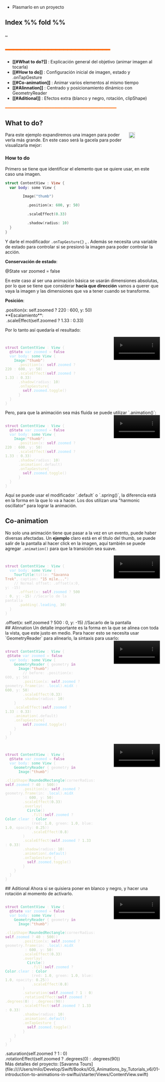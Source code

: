 - Plasmarlo en un proyecto
## Index %% fold %%
[..](obsidian://open?vault=Swift&file=LEARNING%2FSWIFTUI%2F%E4%BA%94%20Interacci%C3%B3n%20y%20dise%C3%B1o%2F%E4%BA%94%20INDEX%20%E4%BA%94)
## <span style="color:#ff6600">━━━━━━━━━━━━━━━━━━━━━━━━━━━</span>

- **[[#What to do?]]** : Explicación general del objetivo (animar imagen al tocarla)
- **[[#How to do]]** : Configuración inicial de imagen, estado y .onTapGesture
- **[[#Co-animation]]** : Animar varios elementos al mismo tiempo
- **[[#Alinnation]]** : Centrado y posicionamiento dinámico con GeometryReader
- **[[#Aditional]]** : Efectos extra (blanco y negro, rotación, clipShape)

<span style="color:#ff6600">━━━━━━━━━━━━━━━━━━━━━━━━━━━━━━━━━━━━━━━━━━━</span>

## What to do?

<div style="display: flex; gap: 15px;">
  <div style="flex: 1;">
    Para este ejemplo expandiremos una imagen para poder verla más grande.
	En este caso será la gacela para poder visualizarla mejor:
  </div>
  <img src="Pasted image 20250721225047.png" width="20%">
</div>

### How to do
Primero se tiene que identificar el elemento que se quiere usar, en este caso una imagen.
```swift
struct ContentView : View {
  var body: some View {

        Image("thumb")

          .position(x: 600, y: 50)

          .scaleEffect(0.33)

          .shadow(radius: 10)
  }
}
```

Y darle el modificador `.onTapGesture{}` [.](obsidian://open?vault=Swift%20Beginner&file=SWIFTUI%2FModifier%2FModificadores%20de%20interacci%C3%B3n) .
Además se necesita una variable de estado para controlar si se presionó la imagen para poder controlar la acción.

**Conservación de estado**:
<div class="recuadro">
  @State var zoomed = false
</div>

En este caso al ser una animación básica se usarán dimensiones absolutas, por lo que se tiene que considerar **hacía que dirección** vamos a querer que vaya la imagen y las dimensiones que va a tener cuando se transforme.

**Posición**:
<div class="recuadro">
.position(x: self.zoomed ? 220 : 600, y: 50)
</div>
**Escalamiento**:
<div class="recuadro">
 .scaleEffect(self.zoomed ? 1.33 : 0.33) 
</div>

Por lo tanto así quedaría el resultado:

<div style="display: flex; gap: 15px;">
  <style>
    .code-box {
      background-color: transparent; /* ❌ sin fondo */
      color: #d4d4d4;
      padding: 0px;
      font-family: 'Courier New', monospace;
      font-size: 14px;
      overflow-x: auto;
      white-space: pre;
    }
    .keyword { color: #c586c0; font-weight: bold; }
    .type { color: #4ec9b0; }
    .property { color: #9cdcfe; }
    .function { color: #dcdcaa; }
    .string { color: #ce9178; }
    .number { color: #b5cea8; }
  </style>

  <div style="flex: 1;">
    <pre class="code-box"><code>
<span class="keyword">struct</span> <span class="type">ContentView</span> : <span class="type">View</span> {
  <span class="keyword">@State</span> <span class="property">var</span> <span class="property">zoomed</span> = <span class="keyword">false</span>
  <span class="property">var</span> <span class="property">body</span>: <span class="type">some View</span> {
    <span class="type">Image</span>(<span class="string">"thumb"</span>)
      .<span class="function">position</span>(x: <span class="keyword">self</span>.<span class="property">zoomed</span> ? <span class="number">220</span> : <span class="number">600</span>, y: <span class="number">50</span>)
      .<span class="function">scaleEffect</span>(<span class="keyword">self</span>.<span class="property">zoomed</span> ? <span class="number">1.33</span> : <span class="number">0.33</span>) 
      .<span class="function">shadow</span>(radius: <span class="number">10</span>)
      .<span class="function">onTapGesture</span>{
        <span class="keyword">self</span>.<span class="property">zoomed</span>.<span class="function">toggle</span>()
      }
  }
}
</code></pre>
  </div>

  <div style="flex: 1; text-align: right;">
    <video width="150" height="auto" controls>
      <source src="file:///Users/milo/Movies/Notes%20Videos/touch2.mov" type="video/mp4">
    </video>
  </div>
</div>
Pero, para que la animación sea más fluida se puede utilizar `.animation()`:

<div style="display: flex; gap: 15px;">
  <style>
    .code-box {
      background-color: transparent; /* ❌ sin fondo */
      color: #d4d4d4;
      padding: 0px;
      font-family: 'Courier New', monospace;
      font-size: 14px;
      overflow-x: auto;
      white-space: pre;
    }
    .keyword { color: #c586c0; font-weight: bold; }
    .type { color: #4ec9b0; }
    .property { color: #9cdcfe; }
    .function { color: #dcdcaa; }
    .string { color: #ce9178; }
    .number { color: #b5cea8; }
  </style>

  <div style="flex: 1;">
    <pre class="code-box"><code>
<span class="keyword">struct</span> <span class="type">ContentView</span> : <span class="type">View</span> {
  <span class="keyword">@State</span> <span class="property">var</span> <span class="property">zoomed</span> = <span class="keyword">false</span>
  <span class="property">var</span> <span class="property">body</span>: <span class="type">some View</span> {
    <span class="type">Image</span>(<span class="string">"thumb"</span>)
      .<span class="function">position</span>(x: <span class="keyword">self</span>.<span class="property">zoomed</span> ? <span class="number">220</span> : <span class="number">600</span>, y: <span class="number">50</span>)
      .<span class="function">scaleEffect</span>(<span class="keyword">self</span>.<span class="property">zoomed</span> ? <span class="number">1.33</span> : <span class="number">0.33</span>) 
      .<span class="function">shadow</span>(radius: <span class="number">10</span>)
      .<span class="function">animation</span>(.default)
      .<span class="function">onTapGesture</span>{
        <span class="keyword">self</span>.<span class="property">zoomed</span>.<span class="function">toggle</span>()
      }
  }
}
</code></pre>
  </div>

  <div style="flex: 1; text-align: right;">
    <video width="150" height="auto" controls>
      <source src="file:///Users/milo/Movies/Notes%20Videos/touch.mov" type="video/mp4">
    </video>
  </div>
</div>
Aquí se puede usar el modificador `.default` o `.spring()`, la diferencia está en la forma en la que lo va a hacer.
Los dos utilizan una "harmonic oscillator" para lograr la animación. 

## Co-animation
No solo una animación tiene que pasar a la vez en un evento, puede haber diversas afectadas.
Un **ejemplo** claro está en el título del thumb, se puede salir de la pantalla al hacer click en la imagen, aquí también se puede agregar `.animation()` para que la transición sea suave.

<div style="display: flex; gap: 15px;">
  <style>
    .code-box {
      background-color: transparent;
      color: #d4d4d4;
      padding: 0px;
      font-family: 'Courier New', monospace;
      font-size: 14px;
      overflow-x: auto;
      white-space: pre;
    }
    .keyword { color: #c586c0; font-weight: bold; }
    .type { color: #4ec9b0; }
    .property { color: #9cdcfe; }
    .function { color: #dcdcaa; }
    .string { color: #ce9178; }
    .number { color: #b5cea8; }
  </style>

  <div style="flex: 1;">
    <pre class="code-box"><code>
<span class="keyword">struct</span> <span class="type">ContentView</span> : <span class="type">View</span> {
  <span class="property">var</span> <span class="property">body</span>: <span class="type">some View</span> {
    <span class="type">TourTitle</span>(title: <span class="string">"Savanna Trek"</span>, caption: <span class="string">"15 mile..."</span>)
    // Normal offset: .offset(x:0, y: -15)
      .<span class="function">offset</span>(x: <span class="keyword">self</span>.<span class="property">zoomed</span> ? <span class="number">500</span> : <span class="number">0</span>, y: <span class="number">-15</span>) //Sacarlo de la pantalla 
      .<span class="function">padding</span>(.<span class="property">leading</span>, <span class="number">30</span>)
  }
}
</code></pre>
  </div>
  <div style="flex: 1; text-align: right;">
    <video width="150" height="auto" controls>
      <source src="file:///Users/milo/Movies/Notes%20Videos/Tin.mov" type="video/mp4">
    </video>
  </div>
</div>
<div class="recuadro">
      .offset(x: self.zoomed ? 500 : 0, y: -15) //Sacarlo de la pantalla 
</div>
## Alinnation
Un detalle importante es la forma en la que se alinea con toda la vista, que este justo en medio.
Para hacer esto se necesita usar `GeometryReader` para alinearlo, la sintaxis para usarlo:



<div style="display: flex; gap: 15px;">
  <style>
    .code-box {
      background-color: transparent;
      color: #d4d4d4;
      padding: 0px;
      font-family: 'Courier New', monospace;
      font-size: 14px;
      overflow-x: auto;
      white-space: pre;
    }
    .keyword { color: #c586c0; font-weight: bold; }
    .type { color: #4ec9b0; }
    .property { color: #9cdcfe; }
    .function { color: #dcdcaa; }
    .string { color: #ce9178; }
    .number { color: #b5cea8; }
  </style>

  <div style="flex: 1;">
    <pre class="code-box"><code>
<span class="keyword">struct</span> <span class="type">ContentView</span> : <span class="type">View</span> {
 <span class="keyword">@State</span> <span class="property">var</span> <span class="property">zoomed</span> = <span class="keyword">false</span>
  <span class="property">var</span> <span class="property">body</span>: <span class="type">some View</span> {
    <span class="type">GeometryReader</span> { geometry <span class="keyword">in</span>
      <span class="type">Image</span>(<span class="string">"thumb"</span>)
		// before: .position(x: 600, y: 50)
        .<span class="function">position</span>(x: <span class="keyword">self</span>.<span class="property">zoomed</span> ? geometry.<span class="function">frame</span>(in: .<span class="property">local</span>).<span class="property">midX</span> : <span class="number">600</span>, y: <span class="number">50</span>)
        .<span class="function">scaleEffect</span>(<span class="number">0.33</span>)
        .<span class="function">shadow</span>(radius: <span class="number">10</span>)
    }
    .<span class="function">scaleEffect</span>(<span class="keyword">self</span>.<span class="property">zoomed</span> ? <span class="number">1.33</span> : <span class="number">0.33</span>)
    .<span class="function">animation</span>(.default)
    .<span class="function">onTapGesture</span>{
        <span class="keyword">self</span>.<span class="property">zoomed</span>.<span class="function">toggle</span>()
    }
  }
}
</code></pre>
  </div>

  <div style="flex: 1; text-align: right;">
    <video width="150" height="auto" controls>
      <source src="file:///Users/milo/Movies/Notes%20Videos/Tin2.mov" type="video/mp4">
    </video>
  </div>
</div>
<div style="display: flex; gap: 15px;">
  <style>
    .code-box {
      background-color: transparent;
      color: #d4d4d4;
      padding: 0px;
      font-family: 'Courier New', monospace;
      font-size: 14px;
      overflow-x: auto;
      white-space: pre;
    }
    .keyword { color: #c586c0; font-weight: bold; }
    .type { color: #4ec9b0; }
    .property { color: #9cdcfe; }
    .function { color: #dcdcaa; }
    .string { color: #ce9178; }
    .number { color: #b5cea8; }
  </style>

  <div style="flex: 1;">
    <pre class="code-box"><code>
<span class="keyword">struct</span> <span class="type">ContentView</span> : <span class="type">View</span> {
  <span class="keyword">@State</span> <span class="property">var</span> <span class="property">zoomed</span> = <span class="keyword">false</span>
  <span class="property">var</span> <span class="property">body</span>: <span class="type">some View</span> {
    <span class="type">GeometryReader</span> { geometry <span class="keyword">in</span>
      <span class="type">Image</span>(<span class="string">"thumb"</span>)
        .<span class="function">clipShape</span>(<span class="type">RoundedRectangle</span>(cornerRadius: <span class="keyword">self</span>.<span class="property">zoomed</span> ? <span class="number">40</span> : <span class="number">500</span>))
        .<span class="function">position</span>(x: <span class="keyword">self</span>.<span class="property">zoomed</span> ? geometry.<span class="function">frame</span>(in: .<span class="property">local</span>).<span class="property">midX
        </span> : <span class="number">600</span>, y: <span class="number">50</span>)
        .<span class="function">scaleEffect</span>(<span class="number">0.33</span>)
        .<span class="function">overlay</span>(
          <span class="type">Circle</span>()
            .<span class="function">fill</span>(<span class="keyword">self</span>.<span class="property">zoomed</span> ? <span class="type">Color</span>.<span class="property">clear</span> : <span class="type">Color</span>
            (red: <span class="number">1.0</span>, green: <span class="number">1.0</span>, blue: <span class="number">1.0</span>, opacity: <span class="number">0.25</span>))
            .<span class="function">scaleEffect</span>(<span class="number">0.8</span>)
        )
        .<span class="function">scaleEffect</span>(<span class="keyword">self</span>.<span class="property">zoomed</span> ? <span class="number">1.33</span> : <span class="number">0.33</span>)
        .<span class="function">shadow</span>(radius: <span class="number">10</span>)
        .<span class="function">animation</span>(.<span class="property">default</span>)
        .<span class="function">onTapGesture</span> {
          <span class="keyword">self</span>.<span class="property">zoomed</span>.<span class="function">toggle</span>()
        }
    }
  }
}
</code></pre>
  </div>

  <div style="flex: 1; text-align: right;">
    <video width="150" height="auto" controls>
      <source src="file:///Users/milo/Movies/Notes%20Videos/Tin3.mov" type="video/mp4">
    </video>
  </div>
</div>
## Aditional
Ahora si se quisiera poner en blanco y negro,  y hacer una rotación al momento de activarlo.
<div style="display: flex; gap: 15px;">
  <style>
    .code-box {
      background-color: transparent;
      color: #d4d4d4;
      padding: 0px;
      font-family: 'Courier New', monospace;
      font-size: 14px;
      overflow-x: auto;
      white-space: pre;
    }
    .keyword { color: #c586c0; font-weight: bold; }
    .type { color: #4ec9b0; }
    .property { color: #9cdcfe; }
    .function { color: #dcdcaa; }
    .string { color: #ce9178; }
    .number { color: #b5cea8; }
  </style>

  <div style="flex: 1;">
    <pre class="code-box"><code>
<span class="keyword">struct</span> <span class="type">ContentView</span> : <span class="type">View</span> {
  <span class="keyword">@State</span> <span class="property">var</span> <span class="property">zoomed</span> = <span class="keyword">false</span>
  <span class="property">var</span> <span class="property">body</span>: <span class="type">some View</span> {
    <span class="type">GeometryReader</span> { geometry <span class="keyword">in</span>
      <span class="type">Image</span>(<span class="string">"thumb"</span>)
        .<span class="function">clipShape</span>(<span class="type">RoundedRectangle</span>(cornerRadius: <span class="keyword">self</span>.<span class="property">zoomed</span> ? <span class="number">40</span> : <span class="number">500</span>))
        .<span class="function">position</span>(x: <span class="keyword">self</span>.<span class="property">zoomed</span> ? geometry.<span class="function">frame</span>(in: .<span class="property">local</span>).<span class="property">midX
        </span> : <span class="number">600</span>, y: <span class="number">50</span>)
        .<span class="function">scaleEffect</span>(<span class="number">0.33</span>)
        .<span class="function">overlay</span>(
          <span class="type">Circle</span>()
            .<span class="function">fill</span>(<span class="keyword">self</span>.<span class="property">zoomed</span> ? <span class="type">Color</span>.<span class="property">clear</span> : <span class="type">Color</span>
            (red: <span class="number">1.0</span>, green: <span class="number">1.0</span>, blue: <span class="number">1.0</span>, opacity: <span class="number">0.25</span>))
            .<span class="function">scaleEffect</span>(<span class="number">0.8</span>)
        )
        .<span class="function">saturation</span>(<span class="keyword">self</span>.<span class="property">zoomed</span> ? <span class="number">1</span> : <span class="number">0</span>)
        .<span class="function">rotationEffect</span>(<span class="keyword">self</span>.<span class="property">zoomed</span> ? .<span class="function">degrees</span>(<span class="number">0</span>) : .<span class="function">degrees</span>(<span class="number">90</span>))
        .<span class="function">scaleEffect</span>(<span class="keyword">self</span>.<span class="property">zoomed</span> ? <span class="number">1.33</span> : <span class="number">0.33</span>)
        .<span class="function">shadow</span>(radius: <span class="number">10</span>)
        .<span class="function">animation</span>(.<span class="property">default</span>)
        .<span class="function">onTapGesture</span> {
          <span class="keyword">self</span>.<span class="property">zoomed</span>.<span class="function">toggle</span>()
        }
    }
  }
}
</code></pre>
  </div>

  <div style="flex: 1; text-align: right;">
    <video width="150" height="auto" controls>
      <source src="file:///Users/milo/Movies/Notes%20Videos/Tin4.mov" type="video/mp4">
    </video>
  </div>
</div>
<div class="recuadro">
		.saturation(self.zoomed ? 1 : 0)
</div>
<div class="recuadro">
        .rotationEffect(self.zoomed ? .degrees(0) : .degrees(90))
</div>
Más detalles del proyecto:
[Savanna Tours](file:////Users/milo/Develop/Swift/Books/iOS_Animations_by_Tutorials_v6/01-introduction-to-animations-in-swiftui/starter/Views/ContentView.swift)
